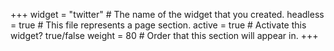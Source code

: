+++
widget = "twitter"  # The name of the widget that you created.
headless = true  # This file represents a page section.
active = true  # Activate this widget? true/false
weight = 80  # Order that this section will appear in.
+++


